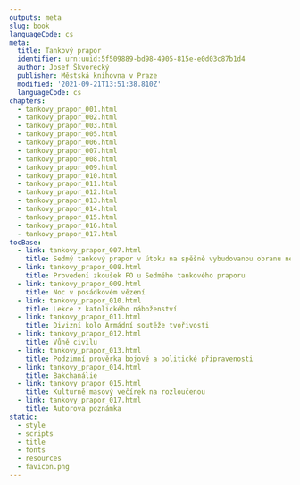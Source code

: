 ```yaml
---
outputs: meta
slug: book
languageCode: cs
meta:
  title: Tankový prapor
  identifier: urn:uuid:5f509889-bd98-4905-815e-e0d03c87b1d4
  author: Josef Škvorecký
  publisher: Městská knihovna v Praze
  modified: '2021-09-21T13:51:38.810Z'
  languageCode: cs
chapters:
  - tankovy_prapor_001.html
  - tankovy_prapor_002.html
  - tankovy_prapor_003.html
  - tankovy_prapor_005.html
  - tankovy_prapor_006.html
  - tankovy_prapor_007.html
  - tankovy_prapor_008.html
  - tankovy_prapor_009.html
  - tankovy_prapor_010.html
  - tankovy_prapor_011.html
  - tankovy_prapor_012.html
  - tankovy_prapor_013.html
  - tankovy_prapor_014.html
  - tankovy_prapor_015.html
  - tankovy_prapor_016.html
  - tankovy_prapor_017.html
tocBase:
  - link: tankovy_prapor_007.html
    title: Sedmý tankový prapor v útoku na spěšně vybudovanou obranu nepřítele
  - link: tankovy_prapor_008.html
    title: Provedení zkoušek FO u Sedmého tankového praporu
  - link: tankovy_prapor_009.html
    title: Noc v posádkovém vězení
  - link: tankovy_prapor_010.html
    title: Lekce z katolického náboženství
  - link: tankovy_prapor_011.html
    title: Divizní kolo Armádní soutěže tvořivosti
  - link: tankovy_prapor_012.html
    title: Vůně civilu
  - link: tankovy_prapor_013.html
    title: Podzimní prověrka bojové a politické připravenosti
  - link: tankovy_prapor_014.html
    title: Bakchanálie
  - link: tankovy_prapor_015.html
    title: Kulturně masový večírek na rozloučenou
  - link: tankovy_prapor_017.html
    title: Autorova poznámka
static:
  - style
  - scripts
  - title
  - fonts
  - resources
  - favicon.png
---
```

